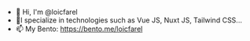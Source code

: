 - 👋 Hi, I'm @loicfarel
- 🌱I specialize in technologies such as Vue JS, Nuxt JS, Tailwind CSS...
- 📫 My Bento: https://bento.me/loicfarel

<!---
loicfarel/loicfarel is a ✨ special ✨ repository because its `README.md` (this file) appears on your GitHub profile.
You can click the Preview link to take a look at your changes.
--->
